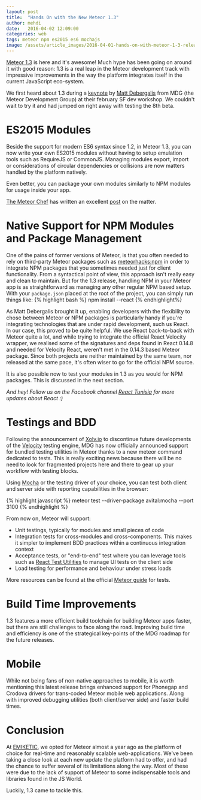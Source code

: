 ```yaml
---
layout: post
title:  "Hands On with the New Meteor 1.3"
author: mehdi
date:   2016-04-02 12:09:00
categories: web
tags: meteor npm es2015 es6 mochajs
image: /assets/article_images/2016-04-01-hands-on-with-meteor-1-3-release/emiketic-hands-on-meteor-1-3.jpg
---
```


[Meteor 1.3] is here and it's awesome! Much hype has been going on around it with good reason: 1.3 is a real leap
in the Meteor development track with impressive improvements in the way the platform integrates itself in the current JavaScript
eco-system.

We first heard about 1.3 during a [keynote] by [Matt Debergalis] from MDG (the Meteor Development Group) at their february SF dev workshop.
We couldn't wait to try it and had jumped on right away with testing the 8th beta.

# ES2015 Modules

Beside the support for modern ES6 syntax since 1.2, in Meteor 1.3, you can now write your own ES2015 modules without having to setup emulation tools such as RequireJS or CommonJS.
Managing modules export, import or considerations of circular dependencies or collisions are now matters handled by the platform natively.

Even better, you can package your own modules similarly to NPM modules for usage inside your app.

[The Meteor Chef] has written an excellent [post] on the matter.


# Native Support for NPM Modules and Package Management

One of the pains of former versions of Meteor, is that you often needed to rely on third-party Meteor packages such as [meteorhacks:npm]
in order to integrate NPM packages that you sometimes needed just for client functionality.
From a syntactical point of view, this approach isn't really easy and clean to maintain. But for the 1.3 release, handling
NPM in your Meteor app is as straightforward as managing any other regular NPM based setup. With your `package.json`
placed at the root of the project, you can simply run things like:
{% highlight bash %}
    npm install --react
{% endhighlight%}

As Matt Debergalis brought it up, enabling developers with the flexibility to chose between Meteor or NPM packages is particularly handy if you're integrating
technologies that are under rapid development, such us React. In our case, this proved to be quite helpful.
We use React back-to-back with Meteor quite a lot, and while trying to integrate the official React Velocity wrapper, we realised some of the
signatures and deps found in React 0.14.8 and needed for Velocity React, weren't met in the 0.14.3 based Meteor package.
Since both projects are neither maintained by the same team, nor released at the same pace, it's often wiser to go for the
official NPM source.

It is also possible now to test your modules in 1.3 as you would for NPM packages. This is discussed in the next section.

*And hey! Follow us on the Facebook channel [React Tunisia] for more updates about React :)*

# Testings and BDD

Following the announcement of [Xolv.io] to discontinue future developments of the [Velocity] testing engine, MDG has
now officially announced support for bundled testing utilities in Meteor thanks to a new meteor command dedicated to tests.
This is really exciting news because there will be no need to look for fragmented projects here and there to gear up your workflow with testing blocks.

Using [Mocha] or the testing driver of your choice, you can test both client and server side with reporting capabilities in the
browser:

{% highlight javascript %}
    meteor test --driver-package avital:mocha --port 3100
{% endhighlight %}

From now on, Meteor will support:

* Unit testings, typically for modules and small pieces of code
* Integration tests for cross-modules and cross-components. This makes it simpler to implement BDD practices within a continuous integration context
* Acceptance tests, or "end-to-end" test where you can leverage tools such as [React Test Utilities] to manage UI tests on the client side
* Load testing for performance and behaviour under stress loads

More resources can be found at the official [Meteor guide] for tests.

# Build Time Improvements

1.3 features a more efficient build toolchain for building Meteor apps faster, but there are still challenges
to face along the road. Improving build time and efficiency is one of the strategical key-points of the MDG
roadmap for the future releases.

# Mobile

While not being fans of non-native approaches to mobile, it is worth mentioning this latest release brings enhanced support
for Phonegap and Crodova drivers for trans-coded Meteor mobile web applications. Along with improved debugging utilities (both client/server side)
and faster build times.

# Conclusion
At [EMIKETIC], we opted for Meteor almost a year ago as the platform of choice for real-time and reasonably scalable web-applications.
We've been taking a close look at each new update the platform had to offer, and had the chance to suffer several of its limitations along the way.
Most of these were due to the lack of support of Meteor to some indispensable tools and libraries found in the JS World.

Luckily, 1.3 came to tackle this.


[Meteor 1.3]: http://info.meteor.com/blog/announcing-meteor-1.3
[EMIKETIC]: http://www.emiketic.com
[keynote]: https://youtu.be/7d0xTR-eYh0
[Matt Debergalis]: https://twitter.com/debergalis
[meteorhacks:npm]: https://github.com/meteorhacks/npm
[React Tunisia]: https://www.facebook.com/ReactJSTun/?fref=ts
[The Meteor Chef]: https://themeteorchef.com
[post]: https://themeteorchef.com/blog/meteor-1-3-from-a-20-000-foot-view/
[Xolv.io]: https://forums.meteor.com/t/velocity-update-xolv-io-are-handing-meteor-testing-back-to-the-mdg/13117
[Velocity]: https://github.com/meteor-velocity/velocity
[Mocha]: https://mochajs.org/
[Meteor guide]: http://guide.meteor.com/testing.html
[React Test Utilities]: https://facebook.github.io/react/docs/test-utils.html
